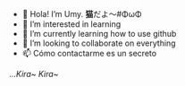 - 👋 Hola! I’m Umy. **猫**だよ～#ΦωΦ
- 👀 I’m interested in learning
- 🌱 I’m currently learning how to use github
- 💞️ I’m looking to collaborate on everything
- 📫 Cómo contactarme es un secreto

<!---
UmyNya/UmyNya is a ✨ special ✨ repository because its `README.md` (this file) appears on your GitHub profile.
You can click the Preview link to take a look at your changes.
--->

*...Kira~ Kira~*
